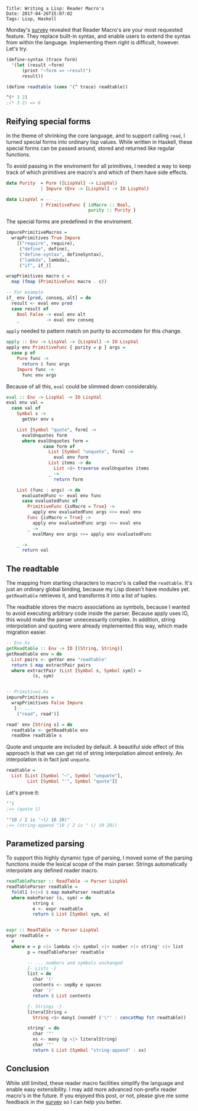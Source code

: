     Title: Writing a Lisp: Reader Macro's
    Date: 2017-04-26T15:07:02
    Tags: Lisp, Haskell

Monday's [survey](http://reinvanderwoerd.nl/blog/2017/04/24/writing-a-lisp-help-me-decide-what-to-tackle-next/) revealed that Reader Macro's are your most requested feature. They replace built-in syntax, and enable users to extend the syntax from within the language. Implementing them right is difficult, however. Let's try.

<!-- more -->

```scheme
(define-syntax (trace form)
  '(let (result ~form)
      (print "~form => ~result")
      result))

(define readtable (cons '(^ trace) readtable))

^(* 3 2)
;(* 3 2) => 6
```


## Reifying special forms
In the theme of shrinking the core language, and to support calling `read`, I turned special forms into ordinary lisp values.
While written in Haskell, these special forms can be passed around, stored and returned like regular functions.

To avoid passing in the enviroment for all primitives, I needed a way to keep track of which primitives are macro's and which of them have side effects.

```haskell
data Purity  = Pure ([LispVal] -> LispVal)
             | Impure (Env -> [LispVal] -> IO LispVal)

data LispVal = -- ...
             | PrimitiveFunc { isMacro :: Bool, 
                               purity :: Purity }
```

The special forms are predefined in the enviroment.

```haskell
impurePrimitiveMacros =
  wrapPrimitives True Impure
    [("require", require),
     ("define", define),
     ("define-syntax", defineSyntax),
     ("lambda", lambda),
     ("if", if_)]

wrapPrimitives macro c =
  map (fmap (PrimitiveFunc macro . c))

-- For example
if_ env [pred, conseq, alt] = do
  result <- eval env pred
  case result of
    Bool False -> eval env alt
    _          -> eval env conseq
```

`apply` needed to pattern match on purity to accomodate for this change.

```haskell
apply :: Env -> LispVal -> [LispVal] -> IO LispVal
apply env PrimitiveFunc { purity = p } args =
  case p of
    Pure func ->
      return $ func args
    Impure func ->
      func env args
```

Because of all this, `eval` could be slimmed down considerably.

```haskell
eval :: Env -> LispVal -> IO LispVal
eval env val =
  case val of
    Symbol s ->
      getVar env s

    List [Symbol "quote", form] ->
      evalUnquotes form
      where evalUnquotes form =
              case form of
                List [Symbol "unquote", form] ->
                  eval env form
                List items -> do
                  List <$> traverse evalUnquotes items
                _ ->
                  return form

    List (func : args) -> do
      evaluatedFunc <- eval env func
      case evaluatedFunc of
        PrimitiveFunc {isMacro = True} ->
          apply env evaluatedFunc args >>= eval env
        Func {isMacro = True} ->
          apply env evaluatedFunc args >>= eval env
        _ ->
          evalMany env args >>= apply env evaluatedFunc

    _ ->
      return val
```


## The readtable
The mapping from starting characters to macro's is called the `readtable`.
It's just an ordinary global binding, because my Lisp doesn't have modules yet.
`getReadtable` retrieves it, and transforms it into a list of tuples.

The readtable stores the macro associations as symbols, because I wanted to avoid executing arbitrary code inside the parser. Because apply uses IO, this would make the parser unnecessarily complex. In addition, string interpolation and quoting were already implemented this way, which made migration easier.

```haskell
-- Env.hs
getReadtable :: Env -> IO [(String, String)]
getReadtable env = do
  List pairs <- getVar env "readtable"
  return $ map extractPair pairs
  where extractPair (List [Symbol s, Symbol sym]) =
          (s, sym)


-- Primitives.hs
impurePrimitives =
  wrapPrimitives False Impure
   [-- ...
    ("read", read')]

read' env [String s] = do
  readtable <- getReadtable env
  readOne readtable s
```

Quote and unquote are included by default. 
A beautiful side effect of this approach is that we can get rid of string interpolation almost entirely. An interpolation is in fact just `unquote`.

```haskell
readtable =
  List [List [Symbol "~", Symbol "unquote"],
        List [Symbol "'", Symbol "quote"]]
```

Let's prove it:

```scheme
''1 
;=> (quote 1)

'"10 / 2 is '~(/ 10 20)" 
;=> (string-append "10 / 2 is " (/ 10 20))
```

## Parametized parsing
To support this highly dynamic type of parsing, I moved some of the parsing functions inside the lexical scope of the main parser.
Strings automatically interpolate any defined reader macro. 

```haskell
readTableParser :: ReadTable -> Parser LispVal
readTableParser readtable =
  foldl1 (<|>) $ map makeParser readtable
  where makeParser (s, sym) = do
          string s
          e <- expr readtable
          return $ List [Symbol sym, e]


expr :: ReadTable -> Parser LispVal
expr readtable =
  e
  where e = p <|> lambda <|> symbol <|> number <|> string' <|> list
        p = readTableParser readtable

        -- ... numbers and symbols unchanged
        {- Lists -}
        list = do
          char '('
          contents <- sepBy e spaces
          char ')'
          return $ List contents

        {- Strings -}
        literalString =
          String <$> many1 (noneOf ('\"' : concatMap fst readtable))

        string' = do
          char '"'
          xs <- many (p <|> literalString)
          char '"'
          return $ List (Symbol "string-append" : xs)
```


## Conclusion
While still limited, these reader macro facilities simplify the language and enable easy extensibility.
I may add more advanced non-prefix reader macro's in the future.
If you enjoyed this post, or not, please give me some feedback in the [survey](http://reinvanderwoerd.nl/blog/2017/04/24/writing-a-lisp-help-me-decide-what-to-tackle-next/) so I can help you better. 